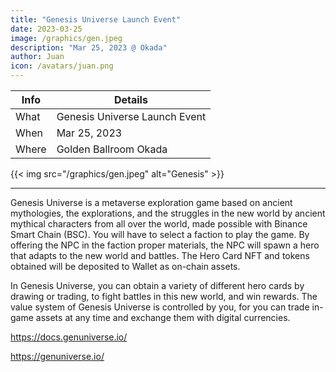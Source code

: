 ```yaml
---
title: "Genesis Universe Launch Event"
date: 2023-03-25
image: /graphics/gen.jpeg
description: "Mar 25, 2023 @ Okada"
author: Juan
icon: /avatars/juan.png
---
```




Info | Details 
--- | ---
What | Genesis Universe Launch Event
When | Mar 25, 2023 
Where | Golden Ballroom Okada

{{< img src="/graphics/gen.jpeg" alt="Genesis" >}}

---


Genesis Universe is a metaverse exploration game based on ancient mythologies, the explorations, 
and the struggles in the new world by ancient mythical characters from all over the world, made 
possible with Binance Smart Chain (BSC). You will have to select a faction to play the game. By 
offering the NPC in the faction proper materials, the NPC will spawn a hero that adapts to the new 
world and battles. The Hero Card NFT and tokens obtained will be deposited to Wallet as on-chain 
assets.

In Genesis Universe, you can obtain a variety of different hero cards by drawing or trading, to fight  battles in this new world, and win rewards. The value system of Genesis Universe is controlled by you, for you can trade in-game assets at any time and exchange them with digital currencies.


https://docs.genuniverse.io/

https://genuniverse.io/
